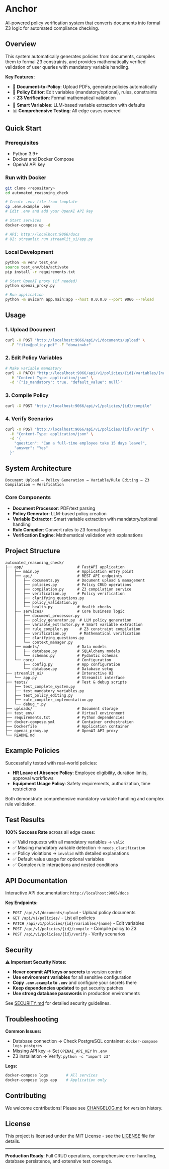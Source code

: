 # Anchor

AI-powered policy verification system that converts documents into formal Z3 logic for automated compliance checking.

## Overview

This system automatically generates policies from documents, compiles them to formal Z3 constraints, and provides mathematically verified validation of user queries with mandatory variable handling.

**Key Features:**
- 📄 **Document-to-Policy**: Upload PDFs, generate policies automatically
- 🔧 **Policy Editor**: Edit variables (mandatory/optional), rules, constraints  
- ⚡ **Z3 Verification**: Formal mathematical validation
- 🧠 **Smart Variables**: LLM-based variable extraction with defaults
- 📊 **Comprehensive Testing**: All edge cases covered

## Quick Start

### Prerequisites
- Python 3.9+
- Docker and Docker Compose
- OpenAI API key

### Run with Docker
```bash
git clone <repository>
cd automated_reasoning_check

# Create .env file from template
cp .env.example .env
# Edit .env and add your OpenAI API key

# Start services
docker-compose up -d

# API: http://localhost:9066/docs
# UI: streamlit run streamlit_ui/app.py
```

### Local Development
```bash
python -m venv test_env
source test_env/bin/activate
pip install -r requirements.txt

# Start OpenAI proxy (if needed)
python openai_proxy.py

# Run application
python -m uvicorn app.main:app --host 0.0.0.0 --port 9066 --reload
```

## Usage

### 1. Upload Document
```bash
curl -X POST "http://localhost:9066/api/v1/documents/upload" \
  -F "file=@policy.pdf" -F "domain=hr"
```

### 2. Edit Policy Variables
```bash
# Make variable mandatory
curl -X PATCH "http://localhost:9066/api/v1/policies/{id}/variables/{name}" \
  -H "Content-Type: application/json" \
  -d '{"is_mandatory": true, "default_value": null}'
```

### 3. Compile Policy
```bash
curl -X POST "http://localhost:9066/api/v1/policies/{id}/compile"
```

### 4. Verify Scenarios
```bash
curl -X POST "http://localhost:9066/api/v1/policies/{id}/verify" \
  -H "Content-Type: application/json" \
  -d '{
    "question": "Can a full-time employee take 15 days leave?",
    "answer": "Yes"
  }'
```

## System Architecture

```
Document Upload → Policy Generation → Variable/Rule Editing → Z3 Compilation → Verification
```

### Core Components
- **Document Processor**: PDF/text parsing
- **Policy Generator**: LLM-based policy creation
- **Variable Extractor**: Smart variable extraction with mandatory/optional handling
- **Rule Compiler**: Convert rules to Z3 formal logic
- **Verification Engine**: Mathematical validation with explanations

## Project Structure

```
automated_reasoning_check/
├── app/                        # FastAPI application
│   ├── main.py                 # Application entry point
│   ├── api/                    # REST API endpoints
│   │   ├── documents.py        # Document upload & management
│   │   ├── policies.py         # Policy CRUD operations
│   │   ├── compilation.py      # Z3 compilation service
│   │   ├── verification.py     # Policy verification
│   │   ├── clarifying_questions.py
│   │   ├── policy_validation.py
│   │   └── health.py           # Health checks
│   ├── services/               # Core business logic
│   │   ├── document_processor.py
│   │   ├── policy_generator.py  # LLM policy generation
│   │   ├── variable_extractor.py # Smart variable extraction
│   │   ├── rule_compiler.py     # Z3 constraint compilation
│   │   ├── verification.py      # Mathematical verification
│   │   ├── clarifying_questions.py
│   │   └── context_manager.py
│   ├── models/                 # Data models
│   │   ├── database.py         # SQLAlchemy models
│   │   └── schemas.py          # Pydantic schemas
│   └── core/                   # Configuration
│       ├── config.py           # App configuration
│       └── database.py         # Database setup
├── streamlit_ui/               # Interactive UI
│   └── app.py                  # Streamlit interface
├── tests/                      # Test & debug scripts
│   ├── test_complete_system.py
│   ├── test_mandatory_variables.py
│   ├── test_policy_editing.py
│   ├── rule_compiler_implementation.py
│   └── debug_*.py
├── uploads/                    # Document storage
├── test_env/                   # Virtual environment
├── requirements.txt            # Python dependencies
├── docker-compose.yml          # Container orchestration
├── Dockerfile                  # Application container
├── openai_proxy.py             # OpenAI API proxy
└── README.md
```

## Example Policies

Successfully tested with real-world policies:
- **HR Leave of Absence Policy**: Employee eligibility, duration limits, approval workflows
- **Equipment Usage Policy**: Safety requirements, authorization, time restrictions

Both demonstrate comprehensive mandatory variable handling and complex rule validation.

## Test Results

**100% Success Rate** across all edge cases:
- ✅ Valid requests with all mandatory variables → `valid`
- ✅ Missing mandatory variable detection → `needs_clarification`
- ✅ Policy violations → `invalid` with detailed explanations
- ✅ Default value usage for optional variables
- ✅ Complex rule interactions and nested conditions

## API Documentation

Interactive API documentation: `http://localhost:9066/docs`

**Key Endpoints:**
- `POST /api/v1/documents/upload` - Upload policy documents
- `GET /api/v1/policies/` - List all policies
- `PATCH /api/v1/policies/{id}/variables/{name}` - Edit variables
- `POST /api/v1/policies/{id}/compile` - Compile policy to Z3
- `POST /api/v1/policies/{id}/verify` - Verify scenarios

## Security

**⚠️ Important Security Notes:**
- **Never commit API keys or secrets** to version control
- **Use environment variables** for all sensitive configuration
- **Copy `.env.example` to `.env`** and configure your secrets there
- **Keep dependencies updated** to get security patches
- **Use strong database passwords** in production environments

See [SECURITY.md](SECURITY.md) for detailed security guidelines.

## Troubleshooting

**Common Issues:**
- Database connection → Check PostgreSQL container: `docker-compose logs postgres`
- Missing API key → Set `OPENAI_API_KEY` in `.env`
- Z3 installation → Verify: `python -c "import z3"`

**Logs:**
```bash
docker-compose logs        # All services
docker-compose logs app    # Application only
```

## Contributing

We welcome contributions! Please see [CHANGELOG.md](CHANGELOG.md) for version history.

## License

This project is licensed under the MIT License - see the [LICENSE](LICENSE) file for details.

---

**Production Ready**: Full CRUD operations, comprehensive error handling, database persistence, and extensive test coverage.